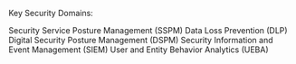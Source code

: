 
Key Security Domains:

Security Service Posture Management (SSPM)
Data Loss Prevention (DLP)
Digital Security Posture Management (DSPM)
Security Information and Event Management (SIEM)
User and Entity Behavior Analytics (UEBA)